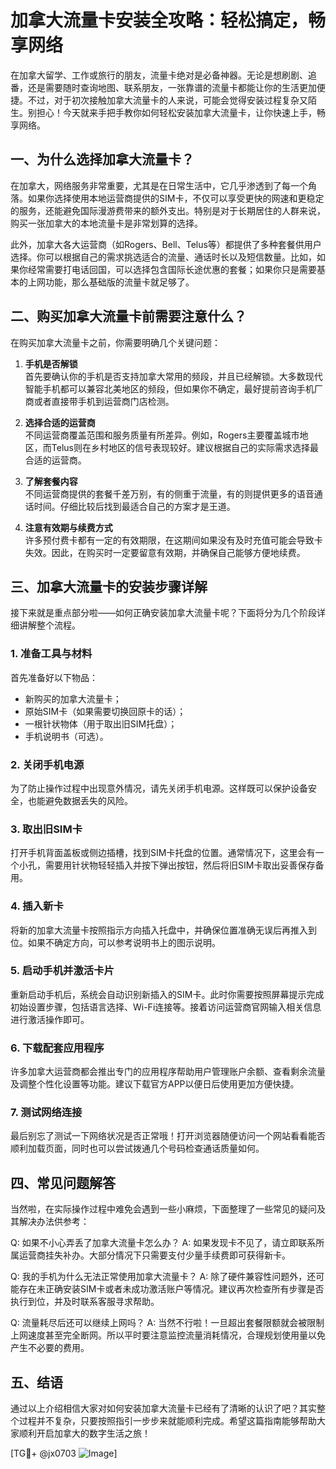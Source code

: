 # 加拿大流量卡安装全攻略：轻松搞定，畅享网络

在加拿大留学、工作或旅行的朋友，流量卡绝对是必备神器。无论是想刷剧、追番，还是需要随时查询地图、联系朋友，一张靠谱的流量卡都能让你的生活更加便捷。不过，对于初次接触加拿大流量卡的人来说，可能会觉得安装过程复杂又陌生。别担心！今天就来手把手教你如何轻松安装加拿大流量卡，让你快速上手，畅享网络。

## 一、为什么选择加拿大流量卡？

在加拿大，网络服务非常重要，尤其是在日常生活中，它几乎渗透到了每一个角落。如果你选择使用本地运营商提供的SIM卡，不仅可以享受更快的网速和更稳定的服务，还能避免国际漫游费带来的额外支出。特别是对于长期居住的人群来说，购买一张加拿大的本地流量卡是非常划算的选择。

此外，加拿大各大运营商（如Rogers、Bell、Telus等）都提供了多种套餐供用户选择。你可以根据自己的需求挑选适合的流量、通话时长以及短信数量。比如，如果你经常需要打电话回国，可以选择包含国际长途优惠的套餐；如果你只是需要基本的上网功能，那么基础版的流量卡就足够了。

## 二、购买加拿大流量卡前需要注意什么？

在购买加拿大流量卡之前，你需要明确几个关键问题：

1. **手机是否解锁**  
   首先要确认你的手机是否支持加拿大常用的频段，并且已经解锁。大多数现代智能手机都可以兼容北美地区的频段，但如果你不确定，最好提前咨询手机厂商或者直接带手机到运营商门店检测。

2. **选择合适的运营商**  
   不同运营商覆盖范围和服务质量有所差异。例如，Rogers主要覆盖城市地区，而Telus则在乡村地区的信号表现较好。建议根据自己的实际需求选择最合适的运营商。

3. **了解套餐内容**  
   不同运营商提供的套餐千差万别，有的侧重于流量，有的则提供更多的语音通话时间。仔细比较后找到最适合自己的方案才是王道。

4. **注意有效期与续费方式**  
   许多预付费卡都有一定的有效期限，在这期间如果没有及时充值可能会导致卡失效。因此，在购买时一定要留意有效期，并确保自己能够方便地续费。

## 三、加拿大流量卡的安装步骤详解

接下来就是重点部分啦——如何正确安装加拿大流量卡呢？下面将分为几个阶段详细讲解整个流程。

### 1. 准备工具与材料
首先准备好以下物品：
- 新购买的加拿大流量卡；
- 原始SIM卡（如果需要切换回原卡的话）；
- 一根针状物体（用于取出旧SIM托盘）；
- 手机说明书（可选）。

### 2. 关闭手机电源
为了防止操作过程中出现意外情况，请先关闭手机电源。这样既可以保护设备安全，也能避免数据丢失的风险。

### 3. 取出旧SIM卡
打开手机背面盖板或侧边插槽，找到SIM卡托盘的位置。通常情况下，这里会有一个小孔，需要用针状物轻轻插入并按下弹出按钮，然后将旧SIM卡取出妥善保存备用。

### 4. 插入新卡
将新的加拿大流量卡按照指示方向插入托盘中，并确保位置准确无误后再推入到位。如果不确定方向，可以参考说明书上的图示说明。

### 5. 启动手机并激活卡片
重新启动手机后，系统会自动识别新插入的SIM卡。此时你需要按照屏幕提示完成初始设置步骤，包括语言选择、Wi-Fi连接等。接着访问运营商官网输入相关信息进行激活操作即可。

### 6. 下载配套应用程序
许多加拿大运营商都会推出专门的应用程序帮助用户管理账户余额、查看剩余流量及调整个性化设置等功能。建议下载官方APP以便日后使用更加方便快捷。

### 7. 测试网络连接
最后别忘了测试一下网络状况是否正常哦！打开浏览器随便访问一个网站看看能否顺利加载页面，同时也可以尝试拨通几个号码检查通话质量如何。

## 四、常见问题解答

当然啦，在实际操作过程中难免会遇到一些小麻烦，下面整理了一些常见的疑问及其解决办法供参考：

Q: 如果不小心弄丢了加拿大流量卡怎么办？
A: 如果发现卡不见了，请立即联系所属运营商挂失补办。大部分情况下只需要支付少量手续费即可获得新卡。

Q: 我的手机为什么无法正常使用加拿大流量卡？
A: 除了硬件兼容性问题外，还可能存在未正确安装SIM卡或者未成功激活账户等情况。建议再次检查所有步骤是否执行到位，并及时联系客服寻求帮助。

Q: 流量耗尽后还可以继续上网吗？
A: 当然不行啦！一旦超出套餐限额就会被限制上网速度甚至完全断网。所以平时要注意监控流量消耗情况，合理规划使用量以免产生不必要的费用。

## 五、结语

通过以上介绍相信大家对如何安装加拿大流量卡已经有了清晰的认识了吧？其实整个过程并不复杂，只要按照指引一步步来就能顺利完成。希望这篇指南能够帮助大家顺利开启加拿大的数字生活之旅！

[TG💪+ @jx0703 ![Image](https://github.com/user-attachments/assets/dbca1d08-cadb-493c-b0ec-ad6f7a83f270)]